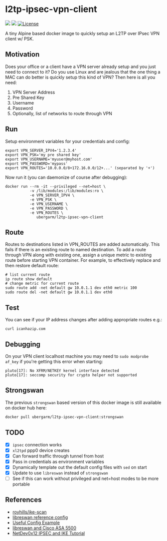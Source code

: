 l2tp-ipsec-vpn-client
===
[![](https://images.microbadger.com/badges/image/ubergarm/l2tp-ipsec-vpn-client.svg)](https://microbadger.com/images/ubergarm/l2tp-ipsec-vpn-client) [![](https://images.microbadger.com/badges/version/ubergarm/l2tp-ipsec-vpn-client.svg)](https://microbadger.com/images/ubergarm/l2tp-ipsec-vpn-client) [![License](https://img.shields.io/github/license/mashape/apistatus.svg)](https://github.com/ubergarm/l2tp-ipsec-vpn-client/blob/master/LICENSE)

A tiny Alpine based docker image to quickly setup an L2TP over IPsec VPN client w/ PSK.

## Motivation
Does your office or a client have a VPN server already setup and you
just need to connect to it? Do you use Linux and are jealous that the
one thing a MAC can do better is quickly setup this kind of VPN? Then
here is all you need:

1. VPN Server Address
2. Pre Shared Key
3. Username
4. Password
5. Optionally, list of networks to route through VPN

## Run
Setup environment variables for your credentials and config:

    export VPN_SERVER_IPV4='1.2.3.4'
    export VPN_PSK='my pre shared key'
    export VPN_USERNAME='myuser@myhost.com'
    export VPN_PASSWORD='mypass'
    export VPN_ROUTES='10.0.0.0/8+172.16.0.0/12+...' (separated by '+')

Now run it (you can daemonize of course after debugging):

    docker run --rm -it --privileged --net=host \
               -v /lib/modules:/lib/modules:ro \
               -e VPN_SERVER_IPV4 \
               -e VPN_PSK \
               -e VPN_USERNAME \
               -e VPN_PASSWORD \
               -e VPN_ROUTES \
                  ubergarm/l2tp-ipsec-vpn-client

## Route
Routes to destinations listed in VPN\_ROUTES are added automatically.
This fails if there is an existing route to named destination.
To add a route through VPN along with existing one,
assign a unique metric to existing route before starting VPN container.
For example, to effectively replace and then restore default route:

    # list current route
    ip route show default
    # change metric for current route
    sudo route add -net default gw 10.0.1.1 dev eth0 metric 100
    sudo route del -net default gw 10.0.1.1 dev eth0

## Test
You can see if your IP address changes after adding appropriate routes e.g.:

    curl icanhazip.com

## Debugging
On your VPN client localhost machine you may need to `sudo modprobe af_key`
if you're getting this error when starting:
```
pluto[17]: No XFRM/NETKEY kernel interface detected
pluto[17]: seccomp security for crypto helper not supported
```

## Strongswan
The previous `strongswan` based version of this docker image is still available on docker hub here:
```bash
docker pull ubergarm/l2tp-ipsec-vpn-client:strongswan
```

## TODO
- [x] `ipsec` connection works
- [x] `xl2tpd` ppp0 device creates
- [x] Can forward traffic through tunnel from host
- [x] Pass in credentials as environment variables
- [x] Dynamically template out the default config files with `sed` on start
- [x] Update to use `libreswan` instead of `strongswan`
- [ ] See if this can work without privileged and net=host modes to be more portable

## References
* [royhills/ike-scan](https://github.com/royhills/ike-scan)
* [libreswan reference config](https://libreswan.org/wiki/VPN_server_for_remote_clients_using_IKEv1_with_L2TP)
* [Useful Config Example](https://lists.libreswan.org/pipermail/swan/2016/001921.html)
* [libreswan and Cisco ASA 5500](https://sgros.blogspot.com/2013/08/getting-libreswan-connect-to-cisco-asa.html)
* [NetDev0x12 IPSEC and IKE Tutorial](https://youtu.be/7oldcYljp4U?t=1586)
